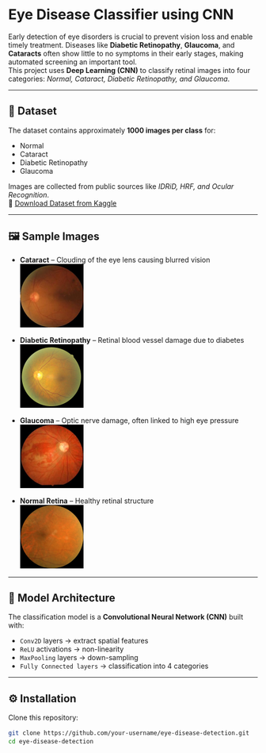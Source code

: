 # Eye Disease Classifier using CNN

Early detection of eye disorders is crucial to prevent vision loss and enable timely treatment. Diseases like **Diabetic Retinopathy**, **Glaucoma**, and **Cataracts** often show little to no symptoms in their early stages, making automated screening an important tool.  
This project uses **Deep Learning (CNN)** to classify retinal images into four categories: *Normal, Cataract, Diabetic Retinopathy, and Glaucoma*.

---

## 📂 Dataset
The dataset contains approximately **1000 images per class** for:
- Normal
- Cataract
- Diabetic Retinopathy
- Glaucoma  

Images are collected from public sources like *IDRiD, HRF, and Ocular Recognition*.  
🔗 [Download Dataset from Kaggle](https://www.kaggle.com/datasets/gunavenkatdoddi/eye-diseases-classification)

---

## 🖼️ Sample Images
- **Cataract** – Clouding of the eye lens causing blurred vision  
  <img src="https://github.com/SinaRaoufi/Eye-Diseases-Classification/blob/master/samples/cataract.jpg" width="128" height="128" />

- **Diabetic Retinopathy** – Retinal blood vessel damage due to diabetes  
  <img src="https://github.com/SinaRaoufi/Eye-Diseases-Classification/blob/master/samples/diabetic_retinopathy.jpeg" width="128" height="128" />

- **Glaucoma** – Optic nerve damage, often linked to high eye pressure  
  <img src="https://github.com/SinaRaoufi/Eye-Diseases-Classification/blob/master/samples/glaucoma.jpg" width="128" height="128" />

- **Normal Retina** – Healthy retinal structure  
  <img src="https://github.com/SinaRaoufi/Eye-Diseases-Classification/blob/master/samples/normal.jpg" width="128" height="128" />

---

## 🧠 Model Architecture
The classification model is a **Convolutional Neural Network (CNN)** built with:
- `Conv2D` layers → extract spatial features  
- `ReLU` activations → non-linearity  
- `MaxPooling` layers → down-sampling  
- `Fully Connected layers` → classification into 4 categories  

---

## ⚙️ Installation

Clone this repository:
```bash
git clone https://github.com/your-username/eye-disease-detection.git
cd eye-disease-detection
